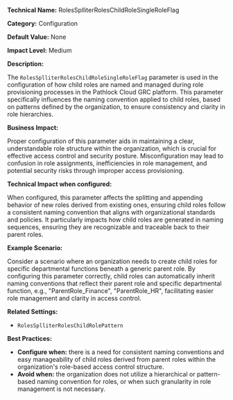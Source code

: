 **Technical Name:** RolesSplliterRolesChildRoleSingleRoleFlag

**Category:** Configuration

**Default Value:** None

**Impact Level:** Medium

**Description:**

The `RolesSplliterRolesChildRoleSingleRoleFlag` parameter is used in the configuration of how child roles are named and managed during role provisioning processes in the Pathlock Cloud GRC platform. This parameter specifically influences the naming convention applied to child roles, based on patterns defined by the organization, to ensure consistency and clarity in role hierarchies.

**Business Impact:**

Proper configuration of this parameter aids in maintaining a clear, understandable role structure within the organization, which is crucial for effective access control and security posture. Misconfiguration may lead to confusion in role assignments, inefficiencies in role management, and potential security risks through improper access provisioning.

**Technical Impact when configured:**

When configured, this parameter affects the splitting and appending behavior of new roles derived from existing ones, ensuring child roles follow a consistent naming convention that aligns with organizational standards and policies. It particularly impacts how child roles are generated in naming sequences, ensuring they are recognizable and traceable back to their parent roles.

**Example Scenario:**

Consider a scenario where an organization needs to create child roles for specific departmental functions beneath a generic parent role. By configuring this parameter correctly, child roles can automatically inherit naming conventions that reflect their parent role and specific departmental function, e.g., "ParentRole_Finance", "ParentRole_HR", facilitating easier role management and clarity in access control.

**Related Settings:**

- `RolesSplliterRolesChildRolePattern`

**Best Practices:** 

- **Configure when:** there is a need for consistent naming conventions and easy manageability of child roles derived from parent roles within the organization's role-based access control structure.
- **Avoid when:** the organization does not utilize a hierarchical or pattern-based naming convention for roles, or when such granularity in role management is not necessary.